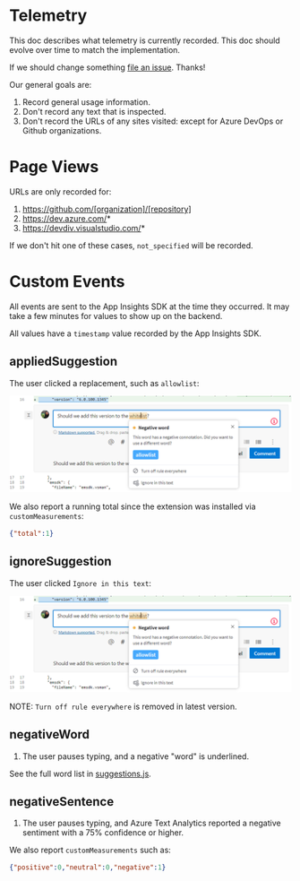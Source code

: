 # Telemetry

This doc describes what telemetry is currently recorded. This doc
should evolve over time to match the implementation.

If we should change something [file an issue][0]. Thanks!

Our general goals are:

1. Record general usage information.
1. Don't record any text that is inspected.
1. Don't record the URLs of any sites visited: except for Azure DevOps
   or Github organizations.

# Page Views

URLs are only recorded for:

1. https://github.com/[organization]/[repository]
1. https://dev.azure.com/*
1. https://devdiv.visualstudio.com/*

If we don't hit one of these cases, `not_specified` will be recorded.

# Custom Events

All events are sent to the App Insights SDK at the time they occurred.
It may take a few minutes for values to show up on the backend.

All values have a `timestamp` value recorded by the App Insights SDK.

## appliedSuggestion

The user clicked a replacement, such as `allowlist`:

![appliedSuggestion event][1]

We also report a running total since the extension was installed via `customMeasurements`:

```json
{"total":1}
```

## ignoreSuggestion

The user clicked `Ignore in this text`:

![ignoreSuggestion event][1]

NOTE: `Turn off rule everywhere` is removed in latest version.

## negativeWord

1. The user pauses typing, and a negative "word" is underlined.

See the full word list in [suggestions.js][2].

## negativeSentence

1. The user pauses typing, and Azure Text Analytics reported a negative sentiment with a 75% confidence or higher.

We also report `customMeasurements` such as:

```json
{"positive":0,"neutral":0,"negative":1}
```

[0]: https://github.com/jonathanpeppers/inclusive-code-comments/issues
[1]: negative-word.png
[2]: ../src-packed/suggestions.js
